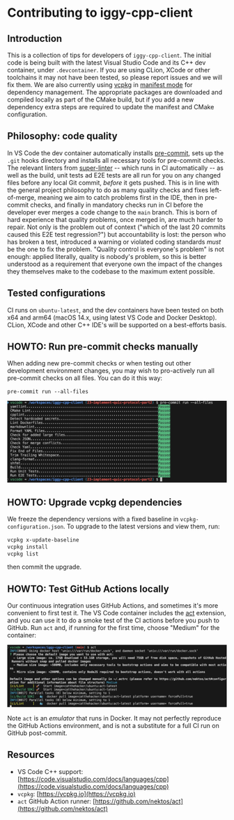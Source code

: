 # Contributing to iggy-cpp-client

## Introduction

This is a collection of tips for developers of `iggy-cpp-client`. The initial code is being
built with the latest Visual Studio Code and its C++ dev container, under `.devcontainer`.
If you are using CLion, XCode or other toolchains it may not have been tested, so please
report issues and we will fix them. We are also currently using [vcpkg](https://vcpkg.io)
in [manifest mode](https://learn.microsoft.com/en-us/vcpkg/users/manifests) for dependency
management. The appropriate packages are downloaded and compiled locally as part of the
CMake build, but if you add a new dependency extra steps are required to update the
manifest and CMake configuration.

## Philosophy: code quality

In VS Code the dev container automatically installs [pre-commit](https://pre-commit.com),
sets up the `.git` hooks directory and installs all necessary tools for pre-commit checks.
The relevant linters from [super-linter](https://github.com/super-linter/super-linter) --
which runs in CI automatically -- as well as the build, unit tests ad E2E tests are all
run for you on any changed files before any local Git commit, _before_ it gets pushed.
This is in line with the general project philosophy to do as many quality checks and fixes
left-of-merge, meaning we aim to catch problems first in the IDE, then in pre-commit checks,
and finally in mandatory checks run in CI before the developer ever merges a code change to
the `main` branch. This is born of hard experience that quality problems, once merged in,
are much harder to repair. Not only is the problem out of context ("which of the last 20
commits caused this E2E test regression?") but accountability is lost: the person who has
broken a test, introduced a warning or violated coding standards _must_ be the one to fix
the problem. "Quality control is everyone's problem" is not enough: applied literally,
quality is nobody's problem, so this is better understood as a requirement that everyone
own the impact of the changes they themselves make to the codebase to the maximum extent
possible.

## Tested configurations

CI runs on `ubuntu-latest`, and the dev containers have been tested on both x64 and arm64 (macOS 14.x, using latest VS Code and Docker Desktop). CLion, XCode and other C++ IDE's will be supported on a best-efforts basis.

## HOWTO: Run pre-commit checks manually

When adding new pre-commit checks or when testing out other development environment changes, you may wish to pro-actively run all pre-commit checks on all files. You can do it this way:

```shell
pre-commit run --all-files
```

![Pre-commit run](docs/images/pre-commit_run.png)

## HOWTO: Upgrade vcpkg dependencies

We freeze the dependency versions with a fixed baseline in `vcpkg-configuration.json`. To upgrade to the latest versions and view them, run:

```shell
vcpkg x-update-baseline
vcpkg install
vcpkg list
```

then commit the upgrade.

## HOWTO: Test GitHub Actions locally

Our continuous integration uses GitHub Actions, and sometimes it's more convenient to first test it. The VS Code container includes the [act](https://github.com/nektos/act) extension, and you can use it to do a smoke test of the CI actions before you push to GitHub. Run `act` and, if running for the first time, choose "Medium" for the container:

![Initializing act](docs/images/init_act.png)

Note `act` is an _emulator_ that runs in Docker. It may not perfectly reproduce the GitHub Actions environment, and is not a substitute for a full CI run on GitHub post-commit.

## Resources

- VS Code C++ support: [https://code.visualstudio.com/docs/languages/cpp](https://code.visualstudio.com/docs/languages/cpp)
- `vcpkg`: [https://vcpkg.io](https://vcpkg.io)
- `act` GitHub Action runner: [https://github.com/nektos/act](https://github.com/nektos/act)
